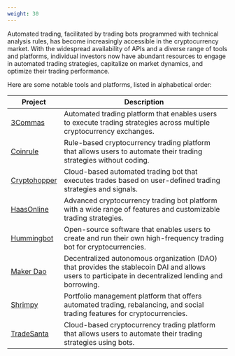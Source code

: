 ```yaml
---
weight: 30
---
```


Automated trading, facilitated by trading bots programmed with technical analysis rules, has become increasingly accessible in the cryptocurrency market. With the widespread availability of APIs and a diverse range of tools and platforms, individual investors now have abundant resources to engage in automated trading strategies, capitalize on market dynamics, and optimize their trading performance.

Here are some notable tools and platforms, listed in alphabetical order:

| Project                                                     | Description                                                                                   |
|-------------------------------------------------------------|-----------------------------------------------------------------------------------------------|
| [3Commas](https://3commas.io/)                              | Automated trading platform that enables users to execute trading strategies across multiple cryptocurrency exchanges. |
| [Coinrule](https://coinrule.com/)                            | Rule-based cryptocurrency trading platform that allows users to automate their trading strategies without coding. |
| [Cryptohopper](https://www.cryptohopper.com/)                | Cloud-based automated trading bot that executes trades based on user-defined trading strategies and signals. |
| [HaasOnline](https://www.haasonline.com/)                    | Advanced cryptocurrency trading bot platform with a wide range of features and customizable trading strategies. |
| [Hummingbot](https://hummingbot.io/)                         | Open-source software that enables users to create and run their own high-frequency trading bot for cryptocurrencies. |
| [Maker Dao](https://docs.makerdao.com/keepers/market-maker-keepers/market-maker-keeper-bot-setup-guide) | Decentralized autonomous organization (DAO) that provides the stablecoin DAI and allows users to participate in decentralized lending and borrowing. |
| [Shrimpy](https://www.shrimpy.io/)                           | Portfolio management platform that offers automated trading, rebalancing, and social trading features for cryptocurrencies. |
| [TradeSanta](https://tradesanta.com/)                         | Cloud-based cryptocurrency trading platform that allows users to automate their trading strategies using bots. |

